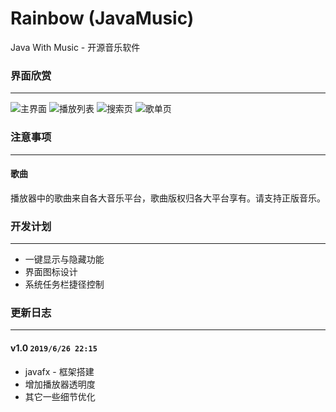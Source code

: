 # Rainbow (JavaMusic) 
Java With Music - 开源音乐软件
### 界面欣赏
-----
![主界面](http://music.yiroote.com/images/priview/player.png)
![播放列表](http://music.yiroote.com/images/priview/playList.png)
![搜索页](http://music.yiroote.com/images/priview/search.png)
![歌单页](http://music.yiroote.com/images/priview/songList.png)

### 注意事项
-----
#### 歌曲
播放器中的歌曲来自各大音乐平台，歌曲版权归各大平台享有。请支持正版音乐。

### 开发计划
-----
- 一键显示与隐藏功能
- 界面图标设计
- 系统任务栏捷径控制

### 更新日志
-----
#### v1.0 `2019/6/26 22:15`
- javafx - 框架搭建
- 增加播放器透明度
- 其它一些细节优化